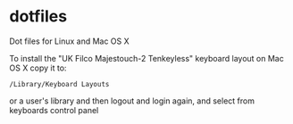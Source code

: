 dotfiles
========

Dot files for Linux and Mac OS X

To install the "UK Filco Majestouch-2 Tenkeyless" keyboard layout on Mac OS X copy it to:

    /Library/Keyboard Layouts

or a user's library and then logout and login again, and select from keyboards control panel
